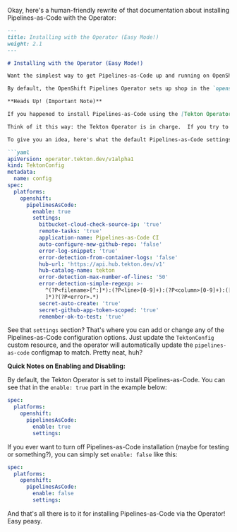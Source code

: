 Okay, here's a human-friendly rewrite of that documentation about installing Pipelines-as-Code with the Operator:

```markdown
---
title: Installing with the Operator (Easy Mode!)
weight: 2.1
---

# Installing with the Operator (Easy Mode!)

Want the simplest way to get Pipelines-as-Code up and running on OpenShift?  Using the [Red Hat OpenShift Pipelines Operator](https://docs.openshift.com/container-platform/latest/cicd/pipelines/installing-pipelines.html) is definitely the way to go.  It handles a lot of the heavy lifting for you!

By default, the OpenShift Pipelines Operator sets up shop in the `openshift-pipelines` namespace.  Just something to keep in mind.

**Heads Up! (Important Note)**

If you happened to install Pipelines-as-Code using the [Tekton Operator](https://github.com/tektoncd/operator), things work a little differently.  In that case, your Pipelines-as-Code settings are actually managed by something called the [TektonConfig Custom Resource](https://github.com/tektoncd/operator/blob/main/docs/TektonConfig.md#openshiftpipelinesascode).

Think of it this way: the Tekton Operator is in charge.  If you try to directly tweak the `pipeline-as-code` configmap or the `OpenShiftPipelinesAsCode` custom resource yourself, the Tekton Operator will just set things back to how it wants them, based on its `TektonConfig`.  So, you'll want to make your changes in the `TektonConfig` instead.

To give you an idea, here's what the default Pipelines-as-Code settings look like inside the `TektonConfig`:

```yaml
apiVersion: operator.tekton.dev/v1alpha1
kind: TektonConfig
metadata:
  name: config
spec:
  platforms:
    openshift:
      pipelinesAsCode:
        enable: true
        settings:
          bitbucket-cloud-check-source-ip: 'true'
          remote-tasks: 'true'
          application-name: Pipelines-as-Code CI
          auto-configure-new-github-repo: 'false'
          error-log-snippet: 'true'
          error-detection-from-container-logs: 'false'
          hub-url: 'https://api.hub.tekton.dev/v1'
          hub-catalog-name: tekton
          error-detection-max-number-of-lines: '50'
          error-detection-simple-regexp: >-
            ^(?P<filename>[^:]*):(?P<line>[0-9]+):(?P<column>[0-9]+):([
            ]*)?(?P<error>.*)
          secret-auto-create: 'true'
          secret-github-app-token-scoped: 'true'
          remember-ok-to-test: 'true'
```

See that `settings` section?  That's where you can add or change any of the Pipelines-as-Code configuration options.  Just update the `TektonConfig` custom resource, and the operator will automatically update the `pipelines-as-code` configmap to match.  Pretty neat, huh?

**Quick Notes on Enabling and Disabling:**

By default, the Tekton Operator is set to install Pipelines-as-Code.  You can see that in the `enable: true` part in the example below:

```yaml
spec:
  platforms:
    openshift:
      pipelinesAsCode:
        enable: true
        settings:
```

If you ever want to turn off Pipelines-as-Code installation (maybe for testing or something?), you can simply set `enable: false` like this:

```yaml
spec:
  platforms:
    openshift:
      pipelinesAsCode:
        enable: false
        settings:
```

And that's all there is to it for installing Pipelines-as-Code via the Operator!  Easy peasy.
